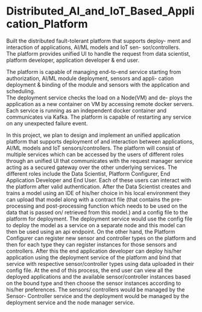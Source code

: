 # Distributed_AI_and_IoT_Based_Application_Platform
Built the distributed fault-tolerant platform that supports deploy-
ment and interaction of applications, AI/ML models and IoT sen-
sor/controllers.  
The platform provides unified UI to handle the request from data
scientist, platform developer, application developer & end user.  

The platform is capable of managing end-to-end service starting
from authorization, AI/ML module deployment, sensors and appli-
cation deployment & binding of the module and sensors with the
application and scheduling.  
The deployment service checks the load on a Node(VM) and de-
ploys the application as a new container on VM by accessing remote
docker servers.  
Each service is running as an independent docker container and
communicates via Kafka. The platform is capable of restarting any
service on any unexpected failure event.  


In this project, we plan to design and implement an unified application platform that supports deployment of and
interaction between applications, AI/ML models and IoT sensors/controllers. The platform will consist of multiple services
which can be accessed by the users of different roles through an unified UI that communicates with the request manager
service acting as a secured gateway over the other underlying services. The different roles include the Data Scientist,
Platform Configurer, End Application Developer and End User. Each of these users can interact with the platform after valid
authentication.
After the Data Scientist creates and trains a model using an IDE of his/her choice in his local environment they can
upload that model along with a contract file (that contains the pre-processing and post-processing function which needs to
be used on the data that is passed on/ retrieved from this model.) and a config file to the platform for deployment. The
deployment service would use the config file to deploy the model as a service on a separate node and this model can then
be used using an api endpoint. On the other hand, the Platform Configurer can register new sensor and controller types on
the platform and then for each type they can register instances for those sensors and controllers. After this the end
application developer can deploy his/her application using the deployment service of the platform and bind that service
with respective sensor/controller types using data uploaded in their config file. At the end of this process, the end user can
view all the deployed applications and the available sensor/controller instances based on the bound type and then choose
the sensor instances according to his/her preferences. The sensors/ controllers would be managed by the Sensor- Controller
service and the deployment would be managed by the deployment service and the node manager service.



